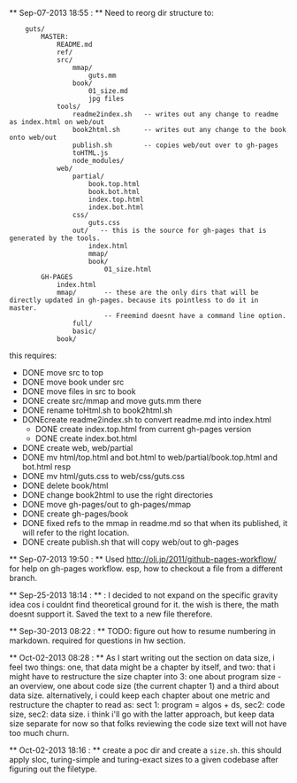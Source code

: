 ** Sep-07-2013 18:55 : ** Need to reorg dir structure to:

		guts/
			MASTER:
				README.md
				ref/
				src/
					mmap/
						guts.mm
					book/
						01_size.md
						jpg files
				tools/
					readme2index.sh   -- writes out any change to readme as index.html on web/out
					book2html.sh      -- writes out any change to the book onto web/out
					publish.sh        -- copies web/out over to gh-pages
					toHTML.js
					node_modules/				
				web/
					partial/
						book.top.html
						book.bot.html
						index.top.html
						index.bot.html
					css/
						guts.css
					out/   -- this is the source for gh-pages that is generated by the tools.
						index.html
						mmap/
						book/
							01_size.html
			GH-PAGES
				index.html
				mmap/       -- these are the only dirs that will be directly updated in gh-pages. because its pointless to do it in master. 
					        -- Freemind doesnt have a command line option.
					full/
					basic/
				book/

this requires:

* DONE move src to top
* DONE move book under src
* DONE move files in src to book
* DONE create src/mmap and move guts.mm there
* DONE rename toHtml.sh to book2html.sh
* DONEcreate readme2index.sh to convert readme.md into index.html
	- DONE create index.top.html from current gh-pages version
	- DONE create index.bot.html
* DONE create web, web/partial
* DONE mv html/top.html and bot.html to web/partial/book.top.html and bot.html resp
* DONE mv html/guts.css to web/css/guts.css
* DONE delete book/html
* DONE change book2html to use the right directories
* DONE move gh-pages/out to gh-pages/mmap
* DONE create gh-pages/book
* DONE fixed refs to the mmap in readme.md so that when its published, it will refer to the right location.
* DONE create publish.sh that will copy web/out to gh-pages

** Sep-07-2013 19:50 : ** Used http://oli.jp/2011/github-pages-workflow/ for help on gh-pages workflow. esp, how to checkout a file from a different branch.

** Sep-25-2013 18:14 : ** : I decided to not expand on the specific gravity idea cos i couldnt find theoretical ground for it. the wish is there, the math doesnt support it. Saved the text to a new file therefore.

** Sep-30-2013 08:22 : ** TODO: figure out how to resume numbering in markdown. required for questions in hw section.

** Oct-02-2013 08:28 : ** As I start writing out the section on data size, i feel two things: one, that data might be a chapter by itself, and two: that i might have to restructure the size chapter into 3: one about program size - an overview, one about code size (the current chapter 1) and a third about data size. alternatively, i could keep each chapter about one metric and restructure the chapter to read as: sect 1: program = algos + ds, sec2: code size, sec2: data size. i think i'll go with the latter approach, but keep data size separate for now so that folks reviewing the code size text will not have too much churn.

** Oct-02-2013 18:16 : ** create a poc dir and create a `size.sh`. this should apply sloc, turing-simple and turing-exact sizes to a given codebase after figuring out the filetype.

